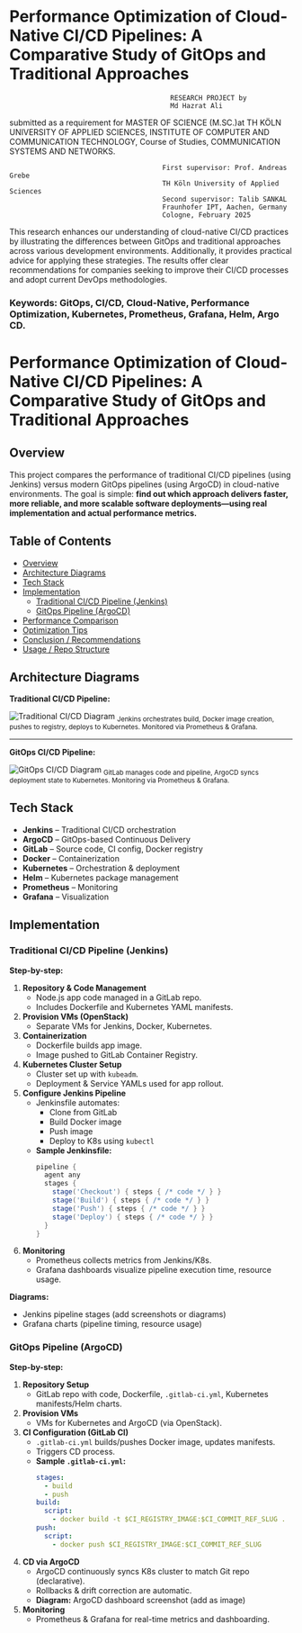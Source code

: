 # Performance Optimization of Cloud-Native CI/CD Pipelines: A Comparative Study of GitOps and Traditional Approaches 

                                            RESEARCH PROJECT by
                                            Md Hazrat Ali
submitted as a requirement for MASTER OF SCIENCE (M.SC.)at TH KÖLN UNIVERSITY OF APPLIED SCIENCES,  INSTITUTE OF COMPUTER AND COMMUNICATION TECHNOLOGY, Course of Studies, COMMUNICATION SYSTEMS AND NETWORKS.
                                  
                                          First supervisor: Prof. Andreas Grebe
                                          TH Köln University of Applied Sciences
                                          Second supervisor: Talib SANKAL
                                          Fraunhofer IPT, Aachen, Germany
                                          Cologne, February 2025

This research enhances our understanding of cloud-native CI/CD practices by illustrating the differences between GitOps and traditional approaches across various development environments. Additionally, it provides practical advice for applying these strategies. The results offer clear recommendations for companies seeking to improve their CI/CD processes and adopt current DevOps methodologies.

### Keywords: GitOps, CI/CD, Cloud-Native, Performance Optimization, Kubernetes, Prometheus, Grafana, Helm, Argo CD. 


# Performance Optimization of Cloud-Native CI/CD Pipelines: A Comparative Study of GitOps and Traditional Approaches

## Overview

This project compares the performance of traditional CI/CD pipelines (using Jenkins) versus modern GitOps pipelines (using ArgoCD) in cloud-native environments. The goal is simple: **find out which approach delivers faster, more reliable, and more scalable software deployments—using real implementation and actual performance metrics.**

## Table of Contents
- [Overview](#overview)
- [Architecture Diagrams](#architecture-diagrams)
- [Tech Stack](#tech-stack)
- [Implementation](#implementation)
  - [Traditional CI/CD Pipeline (Jenkins)](#traditional-cicd-pipeline-jenkins)
  - [GitOps Pipeline (ArgoCD)](#gitops-pipeline-argocd)
- [Performance Comparison](#performance-comparison)
- [Optimization Tips](#optimization-tips)
- [Conclusion / Recommendations](#conclusion--recommendations)
- [Usage / Repo Structure](#usage--repo-structure)
                                     
## Architecture Diagrams

**Traditional CI/CD Pipeline:**

![Traditional CI/CD Diagram](figures/traditional_cicd.png)
<sub>Jenkins orchestrates build, Docker image creation, pushes to registry, deploys to Kubernetes. Monitored via Prometheus & Grafana.</sub>

---

**GitOps CI/CD Pipeline:**

![GitOps CI/CD Diagram](figures/gitops_cicd.png)
<sub>GitLab manages code and pipeline, ArgoCD syncs deployment state to Kubernetes. Monitoring via Prometheus & Grafana.</sub>


## Tech Stack

- **Jenkins** – Traditional CI/CD orchestration
- **ArgoCD** – GitOps-based Continuous Delivery
- **GitLab** – Source code, CI config, Docker registry
- **Docker** – Containerization
- **Kubernetes** – Orchestration & deployment
- **Helm** – Kubernetes package management
- **Prometheus** – Monitoring
- **Grafana** – Visualization

## Implementation


### Traditional CI/CD Pipeline (Jenkins)

**Step-by-step:**

1. **Repository & Code Management**  
   - Node.js app code managed in a GitLab repo.
   - Includes Dockerfile and Kubernetes YAML manifests.
2. **Provision VMs (OpenStack)**
   - Separate VMs for Jenkins, Docker, Kubernetes.
3. **Containerization**
   - Dockerfile builds app image.
   - Image pushed to GitLab Container Registry.
4. **Kubernetes Cluster Setup**
   - Cluster set up with `kubeadm`.
   - Deployment & Service YAMLs used for app rollout.
5. **Configure Jenkins Pipeline**
   - Jenkinsfile automates:  
     - Clone from GitLab  
     - Build Docker image  
     - Push image  
     - Deploy to K8s using `kubectl`
   - **Sample Jenkinsfile:**  
     ```groovy
     pipeline {
       agent any
       stages {
         stage('Checkout') { steps { /* code */ } }
         stage('Build') { steps { /* code */ } }
         stage('Push') { steps { /* code */ } }
         stage('Deploy') { steps { /* code */ } }
       }
     }
     ```
6. **Monitoring**
   - Prometheus collects metrics from Jenkins/K8s.
   - Grafana dashboards visualize pipeline execution time, resource usage.

**Diagrams:**  
- Jenkins pipeline stages (add screenshots or diagrams)
- Grafana charts (pipeline timing, resource usage)


### GitOps Pipeline (ArgoCD)

**Step-by-step:**

1. **Repository Setup**  
   - GitLab repo with code, Dockerfile, `.gitlab-ci.yml`, Kubernetes manifests/Helm charts.
2. **Provision VMs**
   - VMs for Kubernetes and ArgoCD (via OpenStack).
3. **CI Configuration (GitLab CI)**
   - `.gitlab-ci.yml` builds/pushes Docker image, updates manifests.
   - Triggers CD process.
   - **Sample `.gitlab-ci.yml`:**
     ```yaml
     stages:
       - build
       - push
     build:
       script:
         - docker build -t $CI_REGISTRY_IMAGE:$CI_COMMIT_REF_SLUG .
     push:
       script:
         - docker push $CI_REGISTRY_IMAGE:$CI_COMMIT_REF_SLUG
     ```
4. **CD via ArgoCD**
   - ArgoCD continuously syncs K8s cluster to match Git repo (declarative).
   - Rollbacks & drift correction are automatic.
   - **Diagram:** ArgoCD dashboard screenshot (add as image)
5. **Monitoring**
   - Prometheus & Grafana for real-time metrics and dashboarding.
